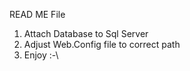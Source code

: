 READ ME File

1) Attach Database to Sql Server
2) Adjust Web.Config file to correct path
3) Enjoy :-\
